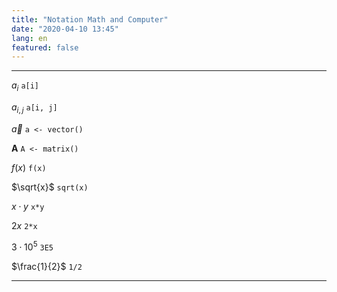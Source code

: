 ```yaml
---
title: "Notation Math and Computer"
date: "2020-04-10 13:45"
lang: en
featured: false
---
```


------------- --------------------------------
$a_i$         `a[i]`

$a_{i,j}$     `a[i, j]`

$\vec a$      `a <- vector()`

$\mathbf{A}$  `A <- matrix()`

$f(x)$        `f(x)`

$\sqrt{x}$     `sqrt(x)`

$x\cdot y$     `x*y`

$2x$           `2*x`

$3\cdot 10^5$ `3E5`

$\frac{1}{2}$ `1/2`
------------- ---------------------------

